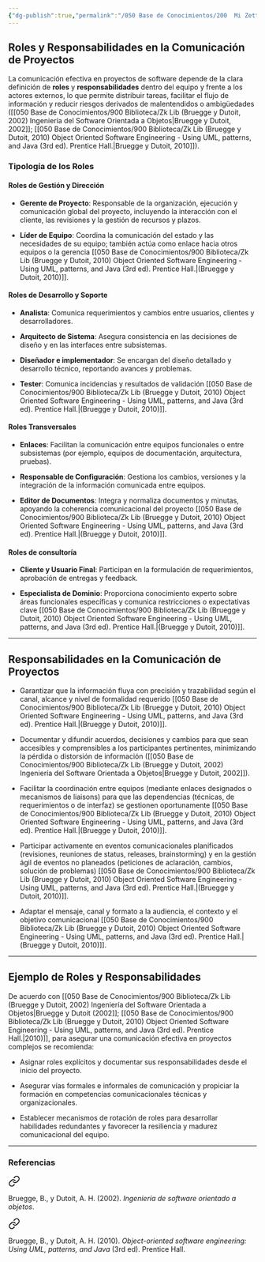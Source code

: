 ```yaml
---
{"dg-publish":true,"permalink":"/050 Base de Conocimientos/200  Mi Zettelkasten/100 Docencia/IS2/2025/Clase 09 Gestión de Comunicación en Proyectos/Zk Comunicación en Proyectos - Roles y Responsabilidades en la Comunicación de Proyectos/","tags":["#definir"]}
---
```


## Roles y Responsabilidades en la Comunicación de Proyectos

La comunicación efectiva en proyectos de software depende de la clara definición de **roles** y **responsabilidades** dentro del equipo y frente a los actores externos, lo que permite distribuir tareas, facilitar el flujo de información y reducir riesgos derivados de malentendidos o ambigüedades ([[050 Base de Conocimientos/900 Biblioteca/Zk Lib (Bruegge y Dutoit, 2002) Ingeniería del Software Orientada a Objetos\|Bruegge y Dutoit, 2002]]; [[050 Base de Conocimientos/900 Biblioteca/Zk Lib (Bruegge y Dutoit, 2010) Object Oriented Software Engineering -  Using UML, patterns, and Java (3rd ed). Prentice Hall.\|Bruegge y Dutoit, 2010]]).

### Tipología de los Roles

#### Roles de Gestión y Dirección

- **Gerente de Proyecto**: Responsable de la organización, ejecución y comunicación global del proyecto, incluyendo la interacción con el cliente, las revisiones y la gestión de recursos y plazos.
    
- **Líder de Equipo**: Coordina la comunicación del estado y las necesidades de su equipo; también actúa como enlace hacia otros equipos o la gerencia [[050 Base de Conocimientos/900 Biblioteca/Zk Lib (Bruegge y Dutoit, 2010) Object Oriented Software Engineering -  Using UML, patterns, and Java (3rd ed). Prentice Hall.\|(Bruegge y Dutoit, 2010)]].

#### Roles de Desarrollo y Soporte

- **Analista**: Comunica requerimientos y cambios entre usuarios, clientes y desarrolladores.
    
- **Arquitecto de Sistema**: Asegura consistencia en las decisiones de diseño y en las interfaces entre subsistemas.
    
- **Diseñador e implementador**: Se encargan del diseño detallado y desarrollo técnico, reportando avances y problemas.
    
- **Tester**: Comunica incidencias y resultados de validación [[050 Base de Conocimientos/900 Biblioteca/Zk Lib (Bruegge y Dutoit, 2010) Object Oriented Software Engineering -  Using UML, patterns, and Java (3rd ed). Prentice Hall.\|(Bruegge y Dutoit, 2010)]].
    
#### Roles Transversales

- **Enlaces**: Facilitan la comunicación entre equipos funcionales o entre subsistemas (por ejemplo, equipos de documentación, arquitectura, pruebas).
    
- **Responsable de Configuración**: Gestiona los cambios, versiones y la integración de la información comunicada entre equipos.
    
- **Editor de Documentos**: Integra y normaliza documentos y minutas, apoyando la coherencia comunicacional del proyecto [[050 Base de Conocimientos/900 Biblioteca/Zk Lib (Bruegge y Dutoit, 2010) Object Oriented Software Engineering -  Using UML, patterns, and Java (3rd ed). Prentice Hall.\|(Bruegge y Dutoit, 2010)]].

#### Roles de consultoría

- **Cliente y Usuario Final**: Participan en la formulación de requerimientos, aprobación de entregas y feedback.
    
- **Especialista de Dominio**: Proporciona conocimiento experto sobre áreas funcionales específicas y comunica restricciones o expectativas clave [[050 Base de Conocimientos/900 Biblioteca/Zk Lib (Bruegge y Dutoit, 2010) Object Oriented Software Engineering -  Using UML, patterns, and Java (3rd ed). Prentice Hall.\|(Bruegge y Dutoit, 2010)]].

---

## Responsabilidades en la Comunicación de Proyectos

- Garantizar que la información fluya con precisión y trazabilidad según el canal, alcance y nivel de formalidad requerido [[050 Base de Conocimientos/900 Biblioteca/Zk Lib (Bruegge y Dutoit, 2010) Object Oriented Software Engineering -  Using UML, patterns, and Java (3rd ed). Prentice Hall.\|(Bruegge y Dutoit, 2010)]].
    
- Documentar y difundir acuerdos, decisiones y cambios para que sean accesibles y comprensibles a los participantes pertinentes, minimizando la pérdida o distorsión de información ([[050 Base de Conocimientos/900 Biblioteca/Zk Lib (Bruegge y Dutoit, 2002) Ingeniería del Software Orientada a Objetos\|Bruegge y Dutoit, 2002]]).
    
- Facilitar la coordinación entre equipos (mediante enlaces designados o mecanismos de liaisons) para que las dependencias (técnicas, de requerimientos o de interfaz) se gestionen oportunamente [[050 Base de Conocimientos/900 Biblioteca/Zk Lib (Bruegge y Dutoit, 2010) Object Oriented Software Engineering -  Using UML, patterns, and Java (3rd ed). Prentice Hall.\|(Bruegge y Dutoit, 2010)]].
    
- Participar activamente en eventos comunicacionales planificados (revisiones, reuniones de status, releases, brainstorming) y en la gestión ágil de eventos no planeados (peticiones de aclaración, cambios, solución de problemas) [[050 Base de Conocimientos/900 Biblioteca/Zk Lib (Bruegge y Dutoit, 2010) Object Oriented Software Engineering -  Using UML, patterns, and Java (3rd ed). Prentice Hall.\|(Bruegge y Dutoit, 2010)]].
    
- Adaptar el mensaje, canal y formato a la audiencia, el contexto y el objetivo comunicacional [[050 Base de Conocimientos/900 Biblioteca/Zk Lib (Bruegge y Dutoit, 2010) Object Oriented Software Engineering -  Using UML, patterns, and Java (3rd ed). Prentice Hall.\|(Bruegge y Dutoit, 2010)]].
    

---

## Ejemplo de Roles y Responsabilidades

De acuerdo con [[050 Base de Conocimientos/900 Biblioteca/Zk Lib (Bruegge y Dutoit, 2002) Ingeniería del Software Orientada a Objetos\|Bruegge y Dutoit (2002]]; [[050 Base de Conocimientos/900 Biblioteca/Zk Lib (Bruegge y Dutoit, 2010) Object Oriented Software Engineering -  Using UML, patterns, and Java (3rd ed). Prentice Hall.\|2010)]], para asegurar una comunicación efectiva en proyectos complejos se recomienda:

- Asignar roles explícitos y documentar sus responsabilidades desde el inicio del proyecto.
    
- Asegurar vías formales e informales de comunicación y propiciar la formación en competencias comunicacionales técnicas y organizacionales.
    
- Establecer mecanismos de rotación de roles para desarrollar habilidades redundantes y favorecer la resiliencia y madurez comunicacional del equipo.

---
### Referencias

<div class="transclusion internal-embed is-loaded"><a class="markdown-embed-link" href="/050 Base de Conocimientos/900 Biblioteca/Zk Lib (Bruegge y Dutoit, 2002) Ingeniería del Software Orientada a Objetos/#921cfa" aria-label="Open link"><svg xmlns="http://www.w3.org/2000/svg" width="24" height="24" viewBox="0 0 24 24" fill="none" stroke="currentColor" stroke-width="2" stroke-linecap="round" stroke-linejoin="round" class="svg-icon lucide-link"><path d="M10 13a5 5 0 0 0 7.54.54l3-3a5 5 0 0 0-7.07-7.07l-1.72 1.71"></path><path d="M14 11a5 5 0 0 0-7.54-.54l-3 3a5 5 0 0 0 7.07 7.07l1.71-1.71"></path></svg></a><div class="markdown-embed">



Bruegge, B., y Dutoit, A. H. (2002). _Ingeniería de software orientado a objetos_. 

</div></div>


<div class="transclusion internal-embed is-loaded"><a class="markdown-embed-link" href="/050 Base de Conocimientos/900 Biblioteca/Zk Lib (Bruegge y Dutoit, 2010) Object Oriented Software Engineering -  Using UML, patterns, and Java (3rd ed). Prentice Hall./#157cb0" aria-label="Open link"><svg xmlns="http://www.w3.org/2000/svg" width="24" height="24" viewBox="0 0 24 24" fill="none" stroke="currentColor" stroke-width="2" stroke-linecap="round" stroke-linejoin="round" class="svg-icon lucide-link"><path d="M10 13a5 5 0 0 0 7.54.54l3-3a5 5 0 0 0-7.07-7.07l-1.72 1.71"></path><path d="M14 11a5 5 0 0 0-7.54-.54l-3 3a5 5 0 0 0 7.07 7.07l1.71-1.71"></path></svg></a><div class="markdown-embed">



Bruegge, B., y Dutoit, A. H. (2010). _Object-oriented software engineering: Using UML, patterns, and Java_ (3rd ed). Prentice Hall. 

</div></div>

